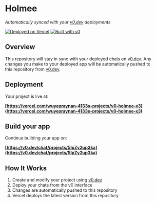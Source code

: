 # Holmee

*Automatically synced with your [v0.dev](https://v0.dev) deployments*

[![Deployed on Vercel](https://img.shields.io/badge/Deployed%20on-Vercel-black?style=for-the-badge&logo=vercel)](https://vercel.com/wuyepraynan-4133s-projects/v0-holmee-x3)
[![Built with v0](https://img.shields.io/badge/Built%20with-v0.dev-black?style=for-the-badge)](https://v0.dev/chat/projects/5lpZy2up3ka)

## Overview

This repository will stay in sync with your deployed chats on [v0.dev](https://v0.dev).
Any changes you make to your deployed app will be automatically pushed to this repository from [v0.dev](https://v0.dev).

## Deployment

Your project is live at:

**[https://vercel.com/wuyepraynan-4133s-projects/v0-holmee-x3](https://vercel.com/wuyepraynan-4133s-projects/v0-holmee-x3)**

## Build your app

Continue building your app on:

**[https://v0.dev/chat/projects/5lpZy2up3ka](https://v0.dev/chat/projects/5lpZy2up3ka)**

## How It Works

1. Create and modify your project using [v0.dev](https://v0.dev)
2. Deploy your chats from the v0 interface
3. Changes are automatically pushed to this repository
4. Vercel deploys the latest version from this repository